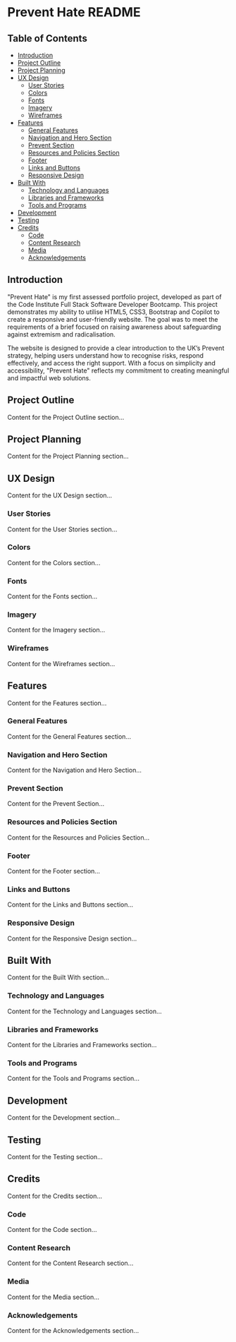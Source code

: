 # Prevent Hate README

## Table of Contents
- [Introduction](#introduction)
- [Project Outline](#project-outline)
- [Project Planning](#project-planning)
- [UX Design](#ux-design)
  - [User Stories](#user-stories)
  - [Colors](#colors)
  - [Fonts](#fonts)
  - [Imagery](#imagery)
  - [Wireframes](#wireframes)
- [Features](#features)
  - [General Features](#general-features)
  - [Navigation and Hero Section](#navigation-and-hero-section)
  - [Prevent Section](#prevent-section)
  - [Resources and Policies Section](#resources-and-policies-section)
  - [Footer](#footer)
  - [Links and Buttons](#links-and-buttons)
  - [Responsive Design](#responsive-design)
- [Built With](#built-with)
  - [Technology and Languages](#technology-and-languages)
  - [Libraries and Frameworks](#libraries-and-frameworks)
  - [Tools and Programs](#tools-and-programs)
- [Development](#development)
- [Testing](#testing)
- [Credits](#credits)
  - [Code](#code)
  - [Content Research](#content-research)
  - [Media](#media)
  - [Acknowledgements](#acknowledgements)

## Introduction
"Prevent Hate" is my first assessed portfolio project, developed as part of the Code Institute Full Stack Software Developer Bootcamp. This project demonstrates my ability to utilise HTML5, CSS3, Bootstrap  and Copilot to create a responsive and user-friendly website. The goal was to meet the requirements of a brief focused on raising awareness about safeguarding against extremism and radicalisation.

The website is designed to provide a clear introduction to the UK’s Prevent strategy, helping users understand how to recognise risks, respond effectively, and access the right support. With a focus on simplicity and accessibility, "Prevent Hate" reflects my commitment to creating meaningful and impactful web solutions.



## Project Outline
Content for the Project Outline section...

## Project Planning
Content for the Project Planning section...

## UX Design
Content for the UX Design section...

### User Stories
Content for the User Stories section...

### Colors
Content for the Colors section...

### Fonts
Content for the Fonts section...

### Imagery
Content for the Imagery section...

### Wireframes
Content for the Wireframes section...

## Features
Content for the Features section...

### General Features
Content for the General Features section...

### Navigation and Hero Section
Content for the Navigation and Hero Section...

### Prevent Section
Content for the Prevent Section...

### Resources and Policies Section
Content for the Resources and Policies Section...

### Footer
Content for the Footer section...

### Links and Buttons
Content for the Links and Buttons section...

### Responsive Design
Content for the Responsive Design section...

## Built With
Content for the Built With section...

### Technology and Languages
Content for the Technology and Languages section...

### Libraries and Frameworks
Content for the Libraries and Frameworks section...

### Tools and Programs
Content for the Tools and Programs section...

## Development
Content for the Development section...

## Testing
Content for the Testing section...

## Credits
Content for the Credits section...

### Code
Content for the Code section...

### Content Research
Content for the Content Research section...

### Media
Content for the Media section...

### Acknowledgements
Content for the Acknowledgements section...
